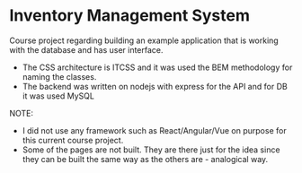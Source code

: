 # Inventory Management System
 Course project regarding building an example application that is working with the database and has user interface.
 
 - The CSS architecture is ITCSS and it was used the BEM methodology for naming the classes.
 - The backend was written on nodejs with express for the API and for DB it was used MySQL

NOTE: 
- I did not use any framework such as React/Angular/Vue on purpose for this current course project.
- Some of the pages are not built. They are there just for the idea since they can be built the same way as the others are - analogical way.
